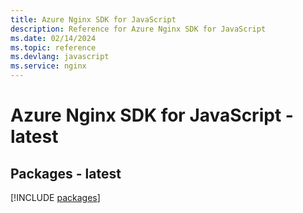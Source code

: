```yaml
---
title: Azure Nginx SDK for JavaScript
description: Reference for Azure Nginx SDK for JavaScript
ms.date: 02/14/2024
ms.topic: reference
ms.devlang: javascript
ms.service: nginx
---
```

# Azure Nginx SDK for JavaScript - latest
## Packages - latest
[!INCLUDE [packages](nginx-index.md)]